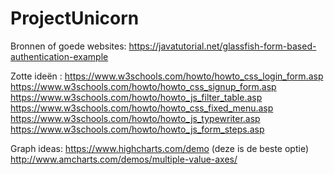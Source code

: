 # ProjectUnicorn
Bronnen of goede websites:
https://javatutorial.net/glassfish-form-based-authentication-example


Zotte ideën : 
https://www.w3schools.com/howto/howto_css_login_form.asp
https://www.w3schools.com/howto/howto_css_signup_form.asp
https://www.w3schools.com/howto/howto_js_filter_table.asp
https://www.w3schools.com/howto/howto_css_fixed_menu.asp
https://www.w3schools.com/howto/howto_js_typewriter.asp
https://www.w3schools.com/howto/howto_js_form_steps.asp


Graph ideas: 
https://www.highcharts.com/demo (deze is de beste optie)
http://www.amcharts.com/demos/multiple-value-axes/


